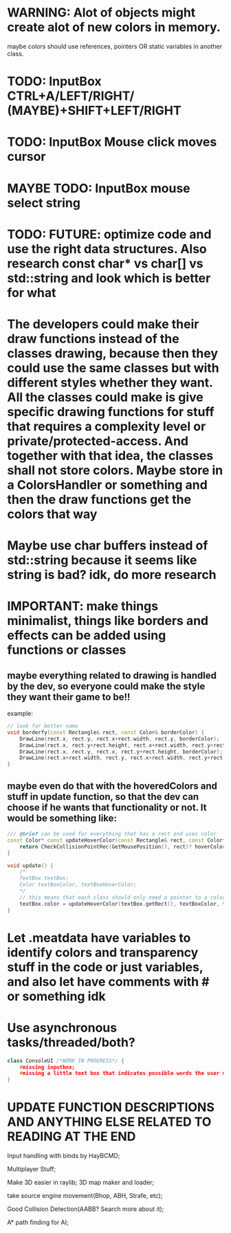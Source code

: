# WARNING: Alot of objects might create alot of new colors in memory.
maybe colors should use references, pointers OR static variables in another class.

# TODO: InputBox CTRL+A/LEFT/RIGHT/ (MAYBE)+SHIFT+LEFT/RIGHT
# TODO: InputBox Mouse click moves cursor
# MAYBE TODO: InputBox mouse select string

# TODO: FUTURE: optimize code and use the right data structures. Also research const char* vs char[] vs std::string and look which is better for what

# The developers could make their draw functions instead of the classes drawing, because then they could use the same classes but with different styles whether they want. All the classes could make is give specific drawing functions for stuff that requires a complexity level or private/protected-access. And together with that idea, the classes shall not store colors. Maybe store in a ColorsHandler or something and then the draw functions get the colors that way

# Maybe use char buffers instead of std::string because it seems like string is bad? idk, do more research

# IMPORTANT: make things minimalist, things like borders and effects can be added using functions or classes
## maybe everything related to drawing is handled by the dev, so everyone could make the style they want their game to be!!
example:
```cpp
// look for better name
void borderfy(const Rectangle& rect, const Color& borderColor) {
    DrawLine(rect.x, rect.y, rect.x+rect.width, rect.y, borderColor);
    DrawLine(rect.x, rect.y+rect.height, rect.x+rect.width, rect.y+rect.height, borderColor);
    DrawLine(rect.x, rect.y, rect.x, rect.y+rect.height, borderColor);
    DrawLine(rect.x+rect.width, rect.y, rect.x+rect.width, rect.y+rect.height, borderColor);
}
```
## maybe even do that with the hoveredColors and stuff in update function, so that the dev can choose if he wants that functionality or not. It would be something like:
```cpp
/// @brief can be used for everything that has a rect and uses color
const Color* const updateHoverColor(const Rectangle& rect, const Color* const defaultColor, const Color* const hoverColor) {
    return CheckCollisionPointRec(GetMousePosition(), rect)? hoverColor : defaultColor;
}

void update() {
    /*
    TextBox textBox;
    Color textBoxColor, textBoxHoverColor;
    */
    // this means that each class should only need a pointer to a color and then no need to copy colors
    textBox.color = updateHoverColor(textBox.getRect(), textBoxColor, textBoxHoverColor);
}
```

# Let .meatdata have variables to identify colors and transparency stuff in the code or just variables, and also let have comments with # or something idk

# Use asynchronous tasks/threaded/both?

```cpp
class ConsoleUI /*WORK IN PROGRESS*/ {
    #missing inputbox;
    #missing a little text box that indicates possible words the user might be looking for(maybe do like ddrace one).
}
```

# UPDATE FUNCTION DESCRIPTIONS AND ANYTHING ELSE RELATED TO READING AT THE END

Input handling with binds by HayBCMD;

Multiplayer Stuff;

Make 3D easier in raylib;
3D map maker and loader;

take source engine movement(Bhop, ABH, Strafe, etc);

Good Collision Detection(AABB? Search more about it);

A* path finding for AI;
